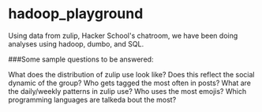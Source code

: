 hadoop_playground
=================

Using data from zulip, Hacker School's chatroom, we have been doing analyses using hadoop, dumbo, and SQL. 

###Some sample questions to be answered:

What does the distribution of zulip use look like? Does this reflect the social dynamic of the group?
Who gets tagged the most often in posts?
What are the daily/weekly patterns in zulip use?
Who uses the most emojis?
Which programming languages are talkeda bout the most?
